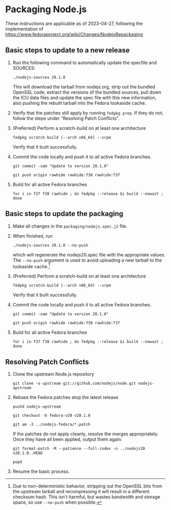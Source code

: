 # Packaging Node.js
These instructions are applicable as of 2023-04-27, following the
implementation of https://www.fedoraproject.org/wiki/Changes/NodejsRepackaging


## Basic steps to update to a new release

1.  Run the following command to automatically update the specfile and SOURCES:

    ```
    ./nodejs-sources 20.1.0
    ```

    This will download the tarball from nodejs.org, strip out the bundled
    OpenSSL code, extract the versions of the bundled sources, pull down the
    ICU data files and update the spec file with this new information, also
    pushing the rebuilt tarball into the Fedora lookaside cache.

2.  Verify that the patches still apply by running `fedpkg prep`. If they do
    not, follow the steps under "Resolving Patch Conflicts".

3.  (Preferred) Perform a scratch-build on at least one architecture

    ```
    fedpkg scratch-build [--arch x86_64] --srpm
    ```

    Verify that it built successfully.

4.  Commit the code locally and push it to all active Fedora branches.

    ```
    git commit -sam "Update to version 20.1.0"
    ```

    ```
    git push origin rawhide rawhide:f38 rawhide:f37
    ```

5.  Build for all active Fedora branches

    ```
    for i in f37 f38 rawhide ; do fedpkg --release $i build --nowait ; done
    ```


## Basic steps to update the packaging

1.  Make all changes in the `packaging/nodejs.spec.j2` file.

2.  When finished, run

    ```
    ./nodejs-sources 20.1.0 --no-push
    ```

    which will regenerate the nodejs20.spec file with the appropriate values.
    The `--no-push` argument is used to avoid uploading a new tarball to the
    lookaside cache.[^1]

3. (Preferred) Perform a scratch-build on at least one architecture

    ```
    fedpkg scratch-build [--arch x86_64] --srpm
    ```

    Verify that it built successfully.

4.  Commit the code locally and push it to all active Fedora branches.

    ```
    git commit -sam "Update to version 20.1.0"
    ```

    ```
    git push origin rawhide rawhide:f38 rawhide:f37
    ```

5.  Build for all active Fedora branches

    ```
    for i in f37 f38 rawhide ; do fedpkg --release $i build --nowait ; done
    ```


## Resolving Patch Conflicts

1.  Clone the upstream Node.js repository

    ```
    git clone -o upstream git://github.com/nodejs/node.git nodejs-upstream
    ```

2. Rebase the Fedora patches atop the latest release

    ```
    pushd nodejs-upstream
    ```

    ```
    git checkout -b fedora-v20 v20.1.0
    ```

    ```
    git am -3 ../nodejs-fedora/*.patch
    ```

    If the patches do not apply cleanly, resolve the merges appropriately. Once
    they have all been applied, output them again:

    ```
    git format-patch -M --patience --full-index -o ../nodejs20 v20.1.0..HEAD
    ```

    ```
    popd
    ```

3.  Resume the basic process.


[^1]: Due to non-deterministic behavior, stripping out the OpenSSL bits from
    the upstream tarball and recompressing it will result in a different
    checksum hash. This isn't harmful, but wastes bandwidth and storage space,
    so use `--no-push` when possible.
